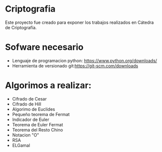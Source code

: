 # Criptografia
Este proyecto fue creado para exponer los trabajos realizados en Cátedra de Criptografía.

# Sofware necesario
* Lenguaje de programacion python: https://www.python.org/downloads/
* Herramienta de versionado git:https://git-scm.com/downloads

# Algorimos a realizar:
* Cifrado de Cesar
* Cifrado de Hill
* Algorimo de Euclides
* Pequeño teorema de Fermat
* Indicador de Euler
* Teorema de Euler Fermat
* Teorema del Resto Chino
* Notacion "O"
* RSA
* ELGamal